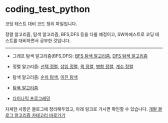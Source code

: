 # coding_test_python
코딩 테스트 대비 코드 정리 파일입니다.

정렬 알고리즘, 탐색 알고리즘, BFS,DFS 등을 다룰 예정이고, SW마에스트로 코딩 테스트를 대비하면서 공부한 것입니다.
***
- 그래프 탐색 알고리즘(BFS,DFS): [BFS 탐색 알고리즘](https://hangjastar.tistory.com/131), [DFS 탐색 알고리즘](https://hangjastar.tistory.com/130)

- 정렬 알고리즘: [선택 정렬](https://hangjastar.tistory.com/125?category=951912), [삽입 정렬](https://hangjastar.tistory.com/126?category=951912), [퀵 정렬](https://hangjastar.tistory.com/127?category=951912), [병합 정렬](https://hangjastar.tistory.com/132?category=951912), [계수 정렬](https://hangjastar.tistory.com/128?category=951912)

- 탐색 알고리즘: [순차 탐색](https://hangjastar.tistory.com/133?category=951912), [이진 탐색](https://hangjastar.tistory.com/134?category=951912)

- [탐욕 알고리즘](https://hangjastar.tistory.com/135?category=951912)

- [다이나믹 프로그래밍](https://hangjastar.tistory.com/136?category=951912)

자세한 사항은 블로그에 정리해두었고, 아래 링크로 가시면 확인할 수 있습니다.
[개발 블로그 알고리즘 카테고리 바로가기](https://hangjastar.tistory.com/category/Algorithm)
